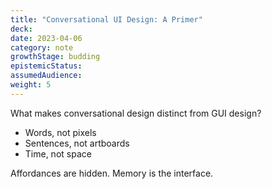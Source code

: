 ```yaml
---
title: "Conversational UI Design: A Primer"
deck: 
date: 2023-04-06
category: note
growthStage: budding
epistemicStatus: 
assumedAudience: 
weight: 5
---
```


What makes conversational design distinct from GUI design?

* Words, not pixels
* Sentences, not artboards
* Time, not space

Affordances are hidden. Memory is the interface. 